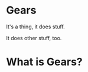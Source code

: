 <!-- @CenterHeader -->
# Gears

<!-- @Prompt -->
It's a thing, it does stuff.

<!-- @Prompt -->
It does other stuff, too.

<!-- @Section -->
# What is Gears?